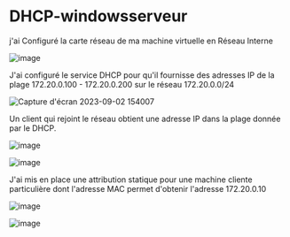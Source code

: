 # DHCP-windowsserveur

j'ai Configuré la carte réseau de ma machine virtuelle en Réseau Interne

![image](https://github.com/Mary-walter/DHCP-windowsserveur/assets/137881650/74ef069d-2616-456e-bb94-344a2aaa1251)


J'ai configuré le service DHCP pour qu'il fournisse des adresses IP de la plage 172.20.0.100 - 172.20.0.200 sur le réseau 172.20.0.0/24

![Capture d'écran 2023-09-02 154007](https://github.com/Mary-walter/DHCP-windowsserveur/assets/137881650/16d821ff-3dd5-474f-98b2-7affd24ad214)


Un client qui rejoint le réseau obtient une adresse IP dans la plage donnée par le DHCP.

![image](https://github.com/Mary-walter/DHCP-windowsserveur/assets/137881650/88e8ef07-ea73-4be1-947b-bfa7a938ae6a)

![image](https://github.com/Mary-walter/DHCP-windowsserveur/assets/137881650/c87b6bb5-97c0-4000-b2b6-97dba56d91f7)


J'ai mis en place une attribution statique pour une machine cliente particulière dont l'adresse MAC permet d'obtenir l'adresse 172.20.0.10

![image](https://github.com/Mary-walter/DHCP-windowsserveur/assets/137881650/22d6f1f4-712d-438d-8d99-3785c0622776)

![image](https://github.com/Mary-walter/DHCP-windowsserveur/assets/137881650/c309edeb-8904-4506-b013-fb3ee51f235c)

